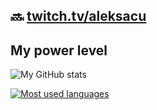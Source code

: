 ## 🔜 [twitch.tv/aleksacu](https://twitch.tv/aleksacu)

## My power level

![My GitHub stats](https://github-readme-stats.vercel.app/api?username=AleksaC&count_private=true&show_icons=true&include_all_commits=true)

[![Most used languages](https://github-readme-stats.vercel.app/api/top-langs/?username=AleksaC)](https://github-readme-stats.vercel.app/api/top-langs/?username=AleksaC&theme=tokyonight)
